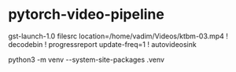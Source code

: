 # pytorch-video-pipeline

gst-launch-1.0 filesrc location=/home/vadim/Videos/ktbm-03.mp4 ! decodebin ! progressreport update-freq=1 ! autovideosink

python3 -m venv --system-site-packages .venv
